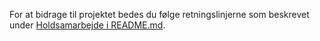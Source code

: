 For at bidrage til projektet bedes du følge retningslinjerne som beskrevet under [Holdsamarbejde i README.md](README.md#Contributing).
